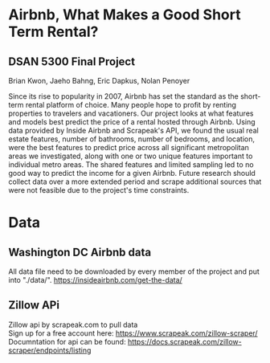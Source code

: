 # Airbnb, What Makes a Good Short Term Rental?
## DSAN 5300 Final Project

Brian Kwon, Jaeho Bahng, Eric Dapkus, Nolan Penoyer

Since its rise to popularity in 2007, Airbnb has set the standard as the short-term rental platform of choice. Many people hope to profit by renting properties to travelers and vacationers. Our project looks at what features and models best predict the price of a rental hosted through Airbnb. Using data provided by Inside Airbnb and Scrapeak's API, we found the usual real estate features, number of bathrooms, number of bedrooms, and location, were the best features to predict price across all significant metropolitan areas we investigated, along with one or two unique features important to individual metro areas. The shared features and limited sampling led to no good way to predict the income for a given Airbnb. Future research should collect data over a more extended period and scrape additional sources that were not feasible due to the project's time constraints.

# Data
## Washington DC Airbnb data
All data file need to be downloaded by every member of the project and put into "./data/".
https://insideairbnb.com/get-the-data/

## Zillow APi
Zillow api by scrapeak.com to pull data\
Sign up for a free account here: https://www.scrapeak.com/zillow-scraper/ \
Documntation for api can be found: https://docs.scrapeak.com/zillow-scraper/endpoints/listing
